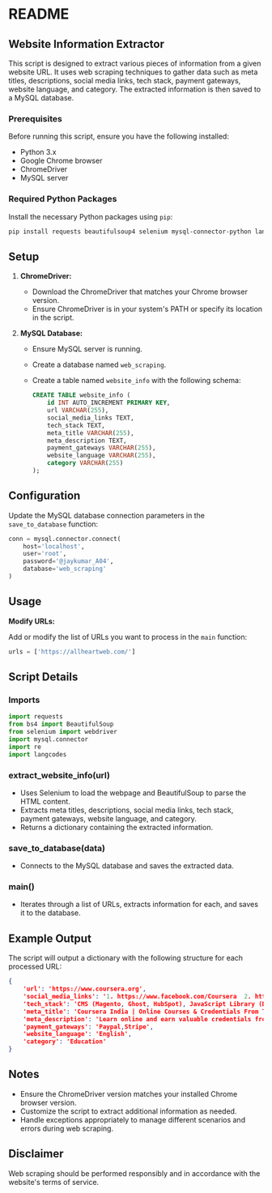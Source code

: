 # README

## Website Information Extractor

This script is designed to extract various pieces of information from a given website URL. It uses web scraping techniques to gather data such as meta titles, descriptions, social media links, tech stack, payment gateways, website language, and category. The extracted information is then saved to a MySQL database.

### Prerequisites

Before running this script, ensure you have the following installed:

- Python 3.x
- Google Chrome browser
- ChromeDriver
- MySQL server

### Required Python Packages

Install the necessary Python packages using `pip`:

```bash
pip install requests beautifulsoup4 selenium mysql-connector-python langcodes
```

## Setup

1. **ChromeDriver:**
   - Download the ChromeDriver that matches your Chrome browser version.
   - Ensure ChromeDriver is in your system's PATH or specify its location in the script.

2. **MySQL Database:**
   - Ensure MySQL server is running.
   - Create a database named `web_scraping`.
   - Create a table named `website_info` with the following schema:

     ```sql
     CREATE TABLE website_info (
         id INT AUTO_INCREMENT PRIMARY KEY,
         url VARCHAR(255),
         social_media_links TEXT,
         tech_stack TEXT,
         meta_title VARCHAR(255),
         meta_description TEXT,
         payment_gateways VARCHAR(255),
         website_language VARCHAR(255),
         category VARCHAR(255)
     );
     ```

## Configuration

Update the MySQL database connection parameters in the `save_to_database` function:

```python
conn = mysql.connector.connect(
    host='localhost',
    user='root',
    password='@jaykumar_A04',
    database='web_scraping'
)
```

## Usage

**Modify URLs:**

   Add or modify the list of URLs you want to process in the `main` function:

   ```python
   urls = ['https://allheartweb.com/']
   ```

## Script Details

### Imports

```python
import requests
from bs4 import BeautifulSoup
from selenium import webdriver 
import mysql.connector
import re
import langcodes
```

### extract_website_info(url)

- Uses Selenium to load the webpage and BeautifulSoup to parse the HTML content.
- Extracts meta titles, descriptions, social media links, tech stack, payment gateways, website language, and category.
- Returns a dictionary containing the extracted information.

### save_to_database(data)

- Connects to the MySQL database and saves the extracted data.

### main()

- Iterates through a list of URLs, extracts information for each, and saves it to the database.

## Example Output

The script will output a dictionary with the following structure for each processed URL:

```json
{
    'url': 'https://www.coursera.org',
    'social_media_links': '1. https://www.facebook.com/Coursera  2. https://www.linkedin.com/company/coursera',
    'tech_stack': 'CMS (Magento, Ghost, HubSpot), JavaScript Library (D3), Backend Technology (Go, Rust, R)',
    'meta_title': 'Coursera India | Online Courses & Credentials From Top Educators. Join for Free',
    'meta_description': 'Learn online and earn valuable credentials from top universities like India........',
    'payment_gateways': 'Paypal,Stripe',
    'website_language': 'English',
    'category': 'Education'
}
```

## Notes

- Ensure the ChromeDriver version matches your installed Chrome browser version.
- Customize the script to extract additional information as needed.
- Handle exceptions appropriately to manage different scenarios and errors during web scraping.

## Disclaimer

Web scraping should be performed responsibly and in accordance with the website's terms of service.